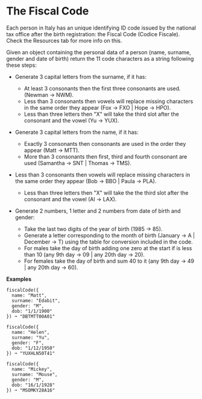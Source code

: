 # The Fiscal Code

Each person in Italy has an unique identifying ID code issued by the national tax office after the birth registration: the Fiscal Code (Codice Fiscale). Check the Resources tab for more info on this.

Given an object containing the personal data of a person (name, surname, gender and date of birth) return the 11 code characters as a string following these steps:

* Generate 3 capital letters from the surname, if it has:
    * At least 3 consonants then the first three consonants are used. (Newman -> NWM).
    * Less than 3 consonants then vowels will replace missing characters in the same order they appear (Fox -> FXO | Hope -> HPO).
    * Less than three letters then "X" will take the third slot after the consonant and the vowel (Yu -> YUX).
* Generate 3 capital letters from the name, if it has:

    * Exactly 3 consonants then consonants are used in the order they appear (Matt -> MTT).
    * More than 3 consonants then first, third and fourth consonant are used (Samantha -> SNT | Thomas -> TMS).
*   Less than 3 consonants then vowels will replace missing characters in the same order they appear (Bob ->    BBO | Paula -> PLA).
    * Less than three letters then "X" will take the the third slot after the consonant and the vowel (Al -> LAX).
* Generate 2 numbers, 1 letter and 2 numbers from date of birth and gender:
    * Take the last two digits of the year of birth (1985 -> 85).
    * Generate a letter corresponding to the month of birth (January -> A | December -> T) using the table for conversion included in the code.
    * For males take the day of birth adding one zero at the start if is less than 10 (any 9th day -> 09 | any 20th day -> 20).
    * For females take the day of birth and sum 40 to it (any 9th day -> 49 | any 20th day -> 60).

**Examples**
```
fiscalCode({
  name: "Matt",
  surname: "Edabit",
  gender: "M",
  dob: "1/1/1900"
}) ➞ "DBTMTT00A01"

fiscalCode({
  name: "Helen",
  surname: "Yu",
  gender: "F",
  dob: "1/12/1950"
}) ➞ "YUXHLN50T41"

fiscalCode({
  name: "Mickey",
  surname: "Mouse",
  gender: "M",
  dob: "16/1/1928"
}) ➞ "MSOMKY28A16"
```